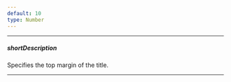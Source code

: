 ```yaml
---
default: 10
type: Number
---
```

---
##### shortDescription
Specifies the top margin of the title.

---
